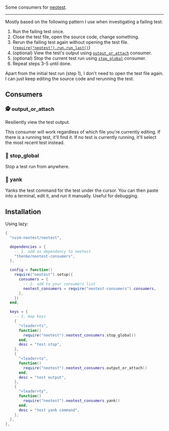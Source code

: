 Some consumers for [neotest](https://github.com/nvim-neotest/neotest).

---

Mostly based on the following pattern I use when investigating a failing test:

1. Run the failing test once.
2. Close the test file, open the source code, change something.
3. Rerun the failing test again without opening the test file. ([`require("neotest").run.run_last()`](https://github.com/nvim-neotest/neotest/blob/8d279ac31542553461f5377db1596ae52e042d00/doc/neotest.txt#L461))
4. (optional) View the test's output using [`output_or_attach`](https://github.com/thenbe/neotest-consumers#%EF%B8%8F-output_or_attach) consumer.
5. (optional) Stop the current test run using [`stop_global`](https://github.com/thenbe/neotest-consumers#-stop_global) consumer.
6. Repeat steps 3-5 until done.

Apart from the initial test run (step 1), I don't need to open the test file again. I can just keep editing the source code and rerunning the test.

## Consumers

### 🕵️ output_or_attach

Resiliently view the test output.

This consumer will work regardless of which file you're currently editing. If there is a running test, it'll find it. If no test is currently running, it'll select the most recent test instead.

### 🛃 stop_global

Stop a test run from anywhere.

### 🧐 yank

Yanks the test command for the test under the cursor. You can then paste into a terminal, edit it, and run it manually. Useful for debugging.

## Installation

Using lazy:

```lua
{
  "nvim-neotest/neotest",

  dependencies = {
    -- 1. add as dependency to neotest
    "thenbe/neotest-consumers",
  },

  config = function()
    require("neotest").setup({
      consumers = {
        -- 2. add to your consumers list
        neotest_consumers = require("neotest-consumers").consumers,
      },
    })
  end,

  keys = {
    -- 3. map keys
    {
      "<leader>ts",
      function()
        require("neotest").neotest_consumers.stop_global()
      end,
      desc = "test stop",
    },
    {
      "<leader>to",
      function()
        require("neotest").neotest_consumers.output_or_attach()
      end,
      desc = "test output",
    },
    {
      "<leader>ty",
      function()
        require("neotest").neotest_consumers.yank()
      end,
      desc = "test yank command",
    },
  },
},
```
